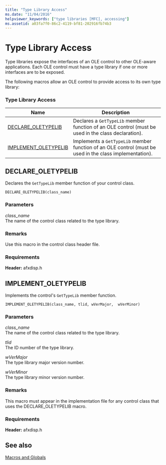 ```yaml
---
title: "Type Library Access"
ms.date: "11/04/2016"
helpviewer_keywords: ["type libraries [MFC], accessing"]
ms.assetid: a03fa7f0-86c2-4119-bf81-202916fb74b3
---
```

# Type Library Access

Type libraries expose the interfaces of an OLE control to other OLE-aware applications. Each OLE control must have a type library if one or more interfaces are to be exposed.

The following macros allow an OLE control to provide access to its own type library:

### Type Library Access

|Name|Description|
|-|-|
|[DECLARE_OLETYPELIB](#declare_oletypelib)|Declares a `GetTypeLib` member function of an OLE control (must be used in the class declaration).|
|[IMPLEMENT_OLETYPELIB](#implement_oletypelib)|Implements a `GetTypeLib` member function of an OLE control (must be used in the class implementation).|

## <a name="declare_oletypelib"></a> DECLARE_OLETYPELIB

Declares the `GetTypeLib` member function of your control class.

```
DECLARE_OLETYPELIB(class_name)
```

### Parameters

*class_name*<br/>
The name of the control class related to the type library.

### Remarks

Use this macro in the control class header file.

### Requirements

**Header:** afxdisp.h

## <a name="implement_oletypelib"></a> IMPLEMENT_OLETYPELIB

Implements the control's `GetTypeLib` member function.

```
IMPLEMENT_OLETYPELIB(class_name, tlid, wVerMajor,  wVerMinor)
```

### Parameters

*class_name*<br/>
The name of the control class related to the type library.

*tlid*<br/>
The ID number of the type library.

*wVerMajor*<br/>
The type library major version number.

*wVerMinor*<br/>
The type library minor version number.

### Remarks

This macro must appear in the implementation file for any control class that uses the DECLARE_OLETYPELIB macro.

### Requirements

**Header:** afxdisp.h

## See also

[Macros and Globals](../../mfc/reference/mfc-macros-and-globals.md)
